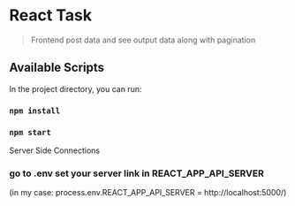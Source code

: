 # React Task

> Frontend post data and see output data along with pagination

## Available Scripts

In the project directory, you can run:

### `npm install`

### `npm start`

Server Side Connections

### go to .env set your server link in REACT_APP_API_SERVER

(in my case: process.env.REACT_APP_API_SERVER = http://localhost:5000/)
